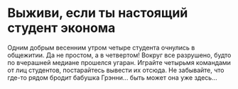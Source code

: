 # Выживи, если ты настоящий студент эконома
Одним добрым весенним утром четыре студента очнулись в общежитии. Да не простом, а в четвертом!
Вокруг все разрушено, будто по вчерашней медиане прошелся угаран. Играйте четырьмя командами от лиц
студентов, постарайтесь вывести их отсюда. Не забывайте, что где-то рядом бродит бабушка Грэнни...
быть может она уже здесь...